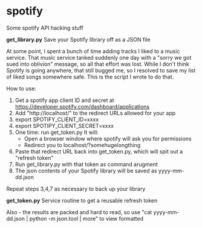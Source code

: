 # spotify
Some spotify API hacking stuff


**get_library.py** Save your Spotify library off as a JSON file

At some point, I spent a bunch of time adding tracks I liked to a music service.  That music service tanked suddenly
one day with a "sorry we got sued into oblivion" message, so all that effort was lost.  While I don't think Spotify
is going anywhere, that still bugged me, so I resolved to save my list of liked songs somewhere safe.  This is the
script I wrote to do that.

How to use:

1. Get a spotify app client ID and secret at https://developer.spotify.com/dashboard/applications
2. Add "http://localhost/" to the redirect URLs allowed for your app
3. export SPOTIFY_CLIENT_ID=xxxx
4. export SPOTIPY_CLIENT_SECRET=xxxx
5. One time: run get_token.py
   It will:
   * Open a browser window where spotify will ask you for permissions
   * Redirect you to localhost/?somehugelongthing
6. Paste that redirect URL back into get_token.py, which will spit out a "refresh token"
7. Run get_library.py with that token as command arugment
8. The json contents of your Spotify library will be saved as yyyy-mm-dd.json

Repeat steps 3,4,7 as necessary to back up your library

**get_token.py** Service routine to get a reusable refresh token

Also - the results are packed and hard to read, so use "cat yyyy-mm-dd.json | python -m json.tool | more" to view formatted